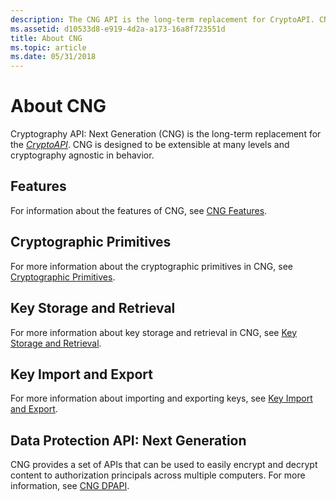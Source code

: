 ```yaml
---
description: The CNG API is the long-term replacement for CryptoAPI. CNG is designed to be extensible at many levels and cryptography agnostic in behavior.
ms.assetid: d10533d8-e919-4d2a-a173-16a8f723551d
title: About CNG
ms.topic: article
ms.date: 05/31/2018
---
```


# About CNG

Cryptography API: Next Generation (CNG) is the long-term replacement for the [*CryptoAPI*](/windows/desktop/SecGloss/c-gly). CNG is designed to be extensible at many levels and cryptography agnostic in behavior.

## Features

For information about the features of CNG, see [CNG Features](cng-features.md).

## Cryptographic Primitives

For more information about the cryptographic primitives in CNG, see [Cryptographic Primitives](cryptographic-primitives.md).

## Key Storage and Retrieval

For more information about key storage and retrieval in CNG, see [Key Storage and Retrieval](key-storage-and-retrieval.md).

## Key Import and Export

For more information about importing and exporting keys, see [Key Import and Export](key-import-and-export.md).

## Data Protection API: Next Generation

CNG provides a set of APIs that can be used to easily encrypt and decrypt content to authorization principals across multiple computers. For more information, see [CNG DPAPI](cng-dpapi.md).

 

 
